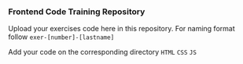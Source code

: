 ### Frontend Code Training Repository

Upload your exercises code here in this repository. For naming format follow `exer-[number]-[lastname]`

Add your code on the corresponding directory `HTML` `CSS` `JS`
